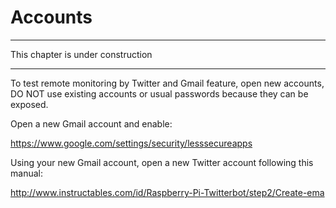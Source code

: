 # Accounts

---

This chapter is under construction

---

To test remote monitoring by Twitter and Gmail feature, open new accounts, DO NOT use existing accounts or usual passwords because they can be exposed. 

Open a new Gmail account and enable:

https://www.google.com/settings/security/lesssecureapps

Using your new Gmail account, open a new Twitter account following this manual:

http://www.instructables.com/id/Raspberry-Pi-Twitterbot/step2/Create-ema
